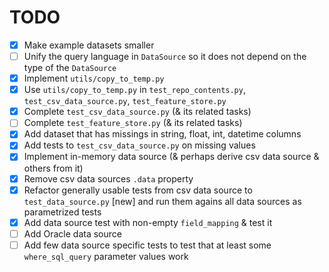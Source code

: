# TODO

- [x] Make example datasets smaller
- [ ] Unify the query language in `DataSource` so it does not depend on the type of the `DataSource`
- [x] Implement `utils/copy_to_temp.py`
- [x] Use `utils/copy_to_temp.py` in `test_repo_contents.py`, `test_csv_data_source.py`, `test_feature_store.py`
- [x] Complete `test_csv_data_source.py` (& its related tasks)
- [ ] Complete `test_feature_store.py` (& its related tasks)
- [x] Add dataset that has missings in string, float, int, datetime columns
- [x] Add tests to `test_csv_data_source.py` on missing values
- [x] Implement in-memory data source (& perhaps derive csv data source & others from it)
- [x] Remove csv data sources `.data` property
- [x] Refactor generally usable tests from csv data source to `test_data_source.py` [new] and run them agains all
  data sources as parametrized tests
- [x] Add data source test with non-empty `field_mapping` & test it
- [ ] Add Oracle data source
- [ ] Add few data source specific tests to test that at least some `where_sql_query` parameter values work 